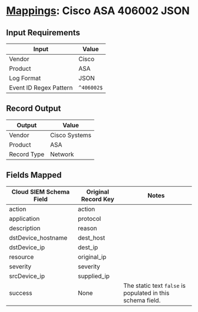 # [Mappings](README.md): Cisco ASA 406002 JSON

## Input Requirements

|Input|Value|
|-----|-----|
|Vendor|Cisco|
|Product|ASA|
|Log Format|JSON|
|Event ID Regex Pattern|`^406002$`|

## Record Output

|Output|Value|
|------|-----|
|Vendor|Cisco Systems|
|Product|ASA|
|Record Type|Network|

## Fields Mapped

|Cloud SIEM Schema Field|Original Record Key|Notes|
|-----------------------|-------------------|-----|
|action|action||
|application|protocol||
|description|reason||
|dstDevice_hostname|dest_host||
|dstDevice_ip|dest_ip||
|resource|original_ip||
|severity|severity||
|srcDevice_ip|supplied_ip||
|success|None|The static text `false` is populated in this schema field.|

